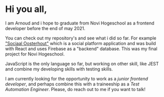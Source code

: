 # Hi you all,
I am Arnoud and i hope to graduate from Novi Hogeschool as a frontend developer before the end of may 2021.

You can check out my repository's and see what i did so far. For example ["Sociaal Oosterhout"](https://github.com/abouman76/Eind-Project-Arnoud-Bouman.git) which is a social platform application and was build with React and uses Firebase as a "backend" database. This was my final project for Novi Hogeschool.

JavaScript is the only language so far, but working on other skill, like JEST and combine my developing skills with testing skills.

I am currently looking for the opportunity to work as a _junior frontend developer_, and perhaps combine this with a traineeship as a _Test Automation Engineer_. Please, do reach out to me if you want to talk!

<!--
**abouman76/abouman76** is a ✨ _special_ ✨ repository because its `README.md` (this file) appears on your GitHub profile.

Here are some ideas to get you started:

- 🔭 I’m currently working on ...
- 🌱 I’m currently learning ...
- 👯 I’m looking to collaborate on ...
- 🤔 I’m looking for help with ...
- 💬 Ask me about ...
- 📫 How to reach me: ...
- 😄 Pronouns: ...
- ⚡ Fun fact: ...
-->
